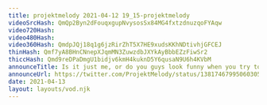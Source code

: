 ```yaml
---
title: projektmelody 2021-04-12 19_15-projektmelody
videoSrcHash: QmQp2Byn2dFouqxgupNvysosSx84MG4fxtzdnuzqoFYAqw
video720Hash: 
video480Hash: 
video360Hash: QmdpJQj18q1g6jzRirZhT5X7HE9xudsKKhNDtivhjGFCEJ
thinHash: Qmf7yA8BHnCNnepXJqmMN3ZuwzdbJXYkAyBbbEZzFiwSr2
thiccHash: Qmd9reDPaDmgU1bidjv6kmH4kuknD5Y6qusaN9U6h4KVbM
announceTitle: Is it just me, or do you guys look funny when you try to smile for a photo
announceUrl: https://twitter.com/ProjektMelody/status/1381746799506030593
date: 2021-04-13
layout: layouts/vod.njk
---
```

